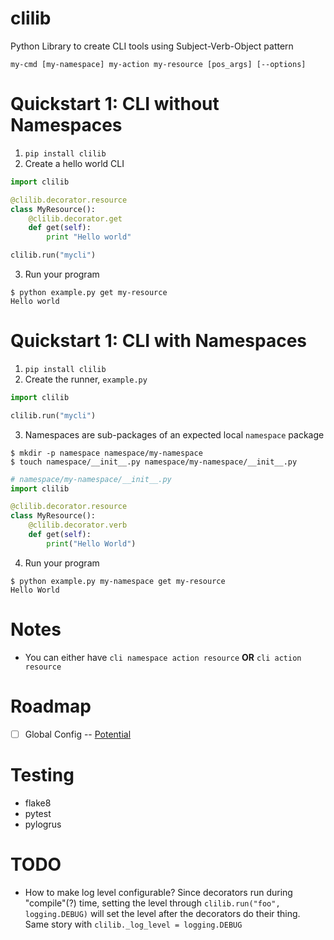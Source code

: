 # clilib
Python Library to create CLI tools using Subject-Verb-Object pattern
```
my-cmd [my-namespace] my-action my-resource [pos_args] [--options]
```

# Quickstart 1: CLI without Namespaces
1. `pip install clilib`
2. Create a hello world CLI
```python
import clilib

@clilib.decorator.resource
class MyResource():
    @clilib.decorator.get
    def get(self):
        print "Hello world"

clilib.run("mycli")
```
3. Run your program
```
$ python example.py get my-resource
Hello world
```

# Quickstart 1: CLI with Namespaces
1. `pip install clilib`
2. Create the runner, `example.py`
```python
import clilib

clilib.run("mycli")
```
3. Namespaces are sub-packages of an expected local `namespace` package
```
$ mkdir -p namespace namespace/my-namespace
$ touch namespace/__init__.py namespace/my-namespace/__init__.py
```
```python
# namespace/my-namespace/__init__.py
import clilib

@clilib.decorator.resource
class MyResource():
    @clilib.decorator.verb
    def get(self):
        print("Hello World")
```
4. Run your program
```
$ python example.py my-namespace get my-resource
Hello World
```

# Notes
- You can either have `cli namespace action resource` **OR** `cli action resource`

# Roadmap
- [ ] Global Config -- [Potential](https://docs.python.org/3.2/library/argparse.html#the-namespace-object)

# Testing
- flake8
- pytest
- pylogrus

# TODO
- How to make log level configurable?
Since decorators run during "compile"(?) time, setting the level through `clilib.run("foo", logging.DEBUG)` will set the level after the decorators do their thing.
Same story with `clilib._log_level = logging.DEBUG`
